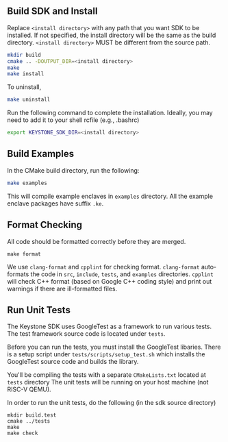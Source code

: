## Build SDK and Install

Replace `<install directory>` with any path that you want SDK to be installed.
If not specified, the install directory will be the same as the build directory.
`<install directory>` MUST be different from the source path.

```bash
mkdir build
cmake .. -DOUTPUT_DIR=<install directory>
make
make install
```

To uninstall,
```bash
make uninstall
```

Run the following command to complete the installation. Ideally, you may need to add it to your shell rcfile (e.g., .bashrc)

```bash
export KEYSTONE_SDK_DIR=<install directory>
```

## Build Examples

In the CMake build directory, run the following:

```bash
make examples
```

This will compile example enclaves in `examples` directory.
All the example enclave packages have suffix `.ke`.

## Format Checking

All code should be formatted correctly before they are merged.

```
make format
```

We use `clang-format` and `cpplint` for checking format.
`clang-format` auto-formats the code in `src`, `include`, `tests`, and `examples` directories.
`cpplint` will check C++ format (based on Google C++ coding style) and print out warnings if there are ill-formatted files.

## Run Unit Tests

The Keystone SDK uses GoogleTest as a framework to run various tests. The test framework source code is located under `tests`.

Before you can run the tests, you must install the GoogleTest libaries.
There is a setup script under `tests/scripts/setup_test.sh` which installs the GoogleTest source code and builds the library.

You'll be compiling the tests with a separate `CMakeLists.txt` located at `tests` directory
The unit tests will be running on your host machine (not RISC-V QEMU).

In order to run the unit tests, do the following (in the sdk source directory)

```
mkdir build.test
cmake ../tests
make
make check
```

